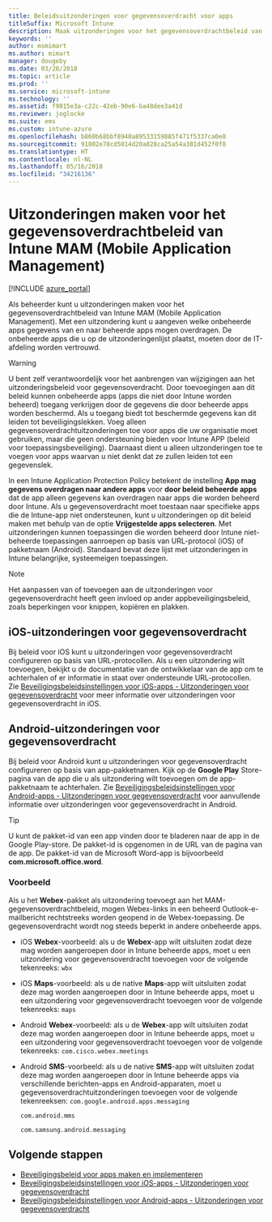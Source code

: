 ```yaml
---
title: Beleidsuitzonderingen voor gegevensoverdracht voor apps
titleSuffix: Microsoft Intune
description: Maak uitzonderingen voor het gegevensoverdrachtbeleid van Intune MAM (Mobile Application Management).
keywords: ''
author: msmimart
ms.author: mimart
manager: dougeby
ms.date: 03/28/2018
ms.topic: article
ms.prod: ''
ms.service: microsoft-intune
ms.technology: ''
ms.assetid: f9015e3a-c22c-42eb-90e6-ba48dee3a41d
ms.reviewer: joglocke
ms.suite: ems
ms.custom: intune-azure
ms.openlocfilehash: b860b68bbf8940a89533159885f471f5337ca0e8
ms.sourcegitcommit: 91802e78cd5014d20a828ca25a54a381d452f0f8
ms.translationtype: HT
ms.contentlocale: nl-NL
ms.lasthandoff: 05/16/2018
ms.locfileid: "34216136"
---
```

# <a name="how-to-create-exceptions-to-the-intune-mobile-application-management-mam-data-transfer-policy"></a>Uitzonderingen maken voor het gegevensoverdrachtbeleid van Intune MAM (Mobile Application Management)

[!INCLUDE [azure_portal](./includes/azure_portal.md)]

Als beheerder kunt u uitzonderingen maken voor het gegevensoverdrachtbeleid van Intune MAM (Mobile Application Management). Met een uitzondering kunt u aangeven welke onbeheerde apps gegevens van en naar beheerde apps mogen overdragen. De onbeheerde apps die u op de uitzonderingenlijst plaatst, moeten door de IT-afdeling worden vertrouwd. 

>[!WARNING] 
> U bent zelf verantwoordelijk voor het aanbrengen van wijzigingen aan het uitzonderingsbeleid voor gegevensoverdracht. Door toevoegingen aan dit beleid kunnen onbeheerde apps (apps die niet door Intune worden beheerd) toegang verkrijgen door de gegevens die door beheerde apps worden beschermd. Als u toegang biedt tot beschermde gegevens kan dit leiden tot beveiligingslekken. Voeg alleen gegevensoverdrachtuitzonderingen toe voor apps die uw organisatie moet gebruiken, maar die geen ondersteuning bieden voor Intune APP (beleid voor toepassingsbeveiliging). Daarnaast dient u alleen uitzonderingen toe te voegen voor apps waarvan u niet denkt dat ze zullen leiden tot een gegevenslek.

In een Intune Application Protection Policy betekent de instelling **App mag gegevens overdragen naar andere apps** voor **door beleid beheerde apps** dat de app alleen gegevens kan overdragen naar apps die worden beheerd door Intune. Als u gegevensoverdracht moet toestaan naar specifieke apps die de Intune-app niet ondersteunen, kunt u uitzonderingen op dit beleid maken met behulp van de optie **Vrijgestelde apps selecteren**. Met uitzonderingen kunnen toepassingen die worden beheerd door Intune niet-beheerde toepassingen aanroepen op basis van URL-protocol (iOS) of pakketnaam (Android). Standaard bevat deze lijst met uitzonderingen in Intune belangrijke, systeemeigen toepassingen. 

> [!NOTE]
> Het aanpassen van of toevoegen aan de uitzonderingen voor gegevensoverdracht heeft geen invloed op ander appbeveiligingsbeleid, zoals beperkingen voor knippen, kopiëren en plakken. 

## <a name="ios-data-transfer-exceptions"></a>iOS-uitzonderingen voor gegevensoverdracht
Bij beleid voor iOS kunt u uitzonderingen voor gegevensoverdracht configureren op basis van URL-protocollen. Als u een uitzondering wilt toevoegen, bekijkt u de documentatie van de ontwikkelaar van de app om te achterhalen of er informatie in staat over ondersteunde URL-protocollen. Zie [Beveiligingsbeleidsinstellingen voor iOS-apps - Uitzonderingen voor gegevensoverdracht](app-protection-policy-settings-ios.md#data-transfer-exemptions) voor meer informatie over uitzonderingen voor gegevensoverdracht in iOS.

## <a name="android-data-transfer-exceptions"></a>Android-uitzonderingen voor gegevensoverdracht
Bij beleid voor Android kunt u uitzonderingen voor gegevensoverdracht configureren op basis van app-pakketnamen. Kijk op de **Google Play** Store-pagina van de app die u als uitzondering wilt toevoegen om de app-pakketnaam te achterhalen. Zie [Beveiligingsbeleidsinstellingen voor Android-apps - Uitzonderingen voor gegevensoverdracht](app-protection-policy-settings-android.md#data-transfer-exemptions) voor aanvullende informatie over uitzonderingen voor gegevensoverdracht in Android.


>[!TIP]
> U kunt de pakket-id van een app vinden door te bladeren naar de app in de Google Play-store. De pakket-id is opgenomen in de URL van de pagina van de app. De pakket-id van de Microsoft Word-app is bijvoorbeeld **com.microsoft.office.word**.

### <a name="example"></a>Voorbeeld
Als u het **Webex**-pakket als uitzondering toevoegt aan het MAM-gegevensoverdrachtbeleid, mogen Webex-links in een beheerd Outlook-e-mailbericht rechtstreeks worden geopend in de Webex-toepassing. De gegevensoverdracht wordt nog steeds beperkt in andere onbeheerde apps.

- iOS **Webex**-voorbeeld: als u de **Webex**-app wilt uitsluiten zodat deze mag worden aangeroepen door in Intune beheerde apps, moet u een uitzondering voor gegevensoverdracht toevoegen voor de volgende tekenreeks: <code>wbx</code>
    
 - iOS **Maps**-voorbeeld: als u de native **Maps**-app wilt uitsluiten zodat deze mag worden aangeroepen door in Intune beheerde apps, moet u een uitzondering voor gegevensoverdracht toevoegen voor de volgende tekenreeks: <code>maps</code>

- Android **Webex**-voorbeeld: als u de **Webex**-app wilt uitsluiten zodat deze mag worden aangeroepen door in Intune beheerde apps, moet u een uitzondering voor gegevensoverdracht toevoegen voor de volgende tekenreeks: <code>com.cisco.webex.meetings</code>
    
- Android **SMS**-voorbeeld: als u de native **SMS**-app wilt uitsluiten zodat deze mag worden aangeroepen door in Intune beheerde apps via verschillende berichten-apps en Android-apparaten, moet u gegevensoverdrachtuitzonderingen toevoegen voor de volgende tekenreeksen: 
    <code>com.google.android.apps.messaging</code>
    
    <code>com.android.mms</code>
    
    <code>com.samsung.android.messaging</code>

## <a name="next-steps"></a>Volgende stappen

- [Beveiligingsbeleid voor apps maken en implementeren](app-protection-policies.md)
- [Beveiligingsbeleidsinstellingen voor iOS-apps - Uitzonderingen voor gegevensoverdracht](app-protection-policy-settings-ios.md#data-transfer-exemptions)
- [Beveiligingsbeleidsinstellingen voor Android-apps - Uitzonderingen voor gegevensoverdracht](app-protection-policy-settings-android.md#data-transfer-exemptions)
